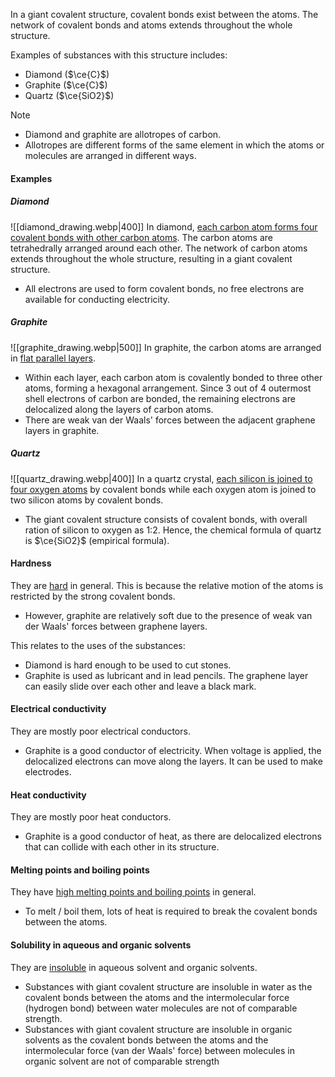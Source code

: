 In a giant covalent structure, covalent bonds exist between the atoms. The network of covalent bonds and atoms extends throughout the whole structure.

Examples of substances with this structure includes:
- Diamond ($\ce{C}$)
- Graphite ($\ce{C}$)
- Quartz ($\ce{SiO2}$)

> [!note]
> - Diamond and graphite are allotropes of carbon.
> - Allotropes are different forms of the same element in which the atoms or molecules are arranged in different ways.

#### Examples
##### Diamond
![[diamond_drawing.webp|400]]
In diamond, <u>each carbon atom forms four covalent bonds with other carbon atoms</u>. The carbon atoms are tetrahedrally arranged around each other. The network of carbon atoms extends throughout the whole structure, resulting in a giant covalent structure.
- All electrons are used to form covalent bonds, no free electrons are available for conducting electricity.

##### Graphite
![[graphite_drawing.webp|500]]
In graphite, the carbon atoms are arranged in <u>flat parallel layers</u>.
- Within each layer, each carbon atom is covalently bonded to three other atoms, forming a hexagonal arrangement. Since 3 out of 4 outermost shell electrons of carbon are bonded, the remaining electrons are delocalized along the layers of carbon atoms.
- There are weak van der Waals' forces between the adjacent graphene layers in graphite.

##### Quartz
![[quartz_drawing.webp|400]]
In a quartz crystal, <u>each silicon is joined to four oxygen atoms</u> by covalent bonds while each oxygen atom is joined to two silicon atoms by covalent bonds.
- The giant covalent structure consists of covalent bonds, with overall ration of silicon to oxygen as 1:2. Hence, the chemical formula of quartz is $\ce{SiO2}$ (empirical formula).

#### Hardness
They are <u>hard</u> in general. This is because the relative motion of the atoms is restricted by the strong covalent bonds.
- However, graphite are relatively soft due to the presence of weak van der Waals' forces between graphene layers.

This relates to the uses of the substances:
- Diamond is hard enough to be used to cut stones.
- Graphite is used as lubricant and in lead pencils.
  The graphene layer can easily slide over each other and leave a black mark.

#### Electrical conductivity
They are mostly poor electrical conductors.
- Graphite is a good conductor of electricity. When voltage is applied, the delocalized electrons can move along the layers. It can be used to make electrodes.

#### Heat conductivity
They are mostly poor heat conductors.
- Graphite is a good conductor of heat, as there are delocalized electrons that can collide with each other in its structure.

#### Melting points and boiling points
They have <u>high melting points and boiling points</u> in general.
- To melt / boil them, lots of heat is required to break the covalent bonds between the atoms.

#### Solubility in aqueous and organic solvents
They are <u>insoluble</u> in aqueous solvent and organic solvents.
- Substances with giant covalent structure are insoluble in water as the covalent bonds between the atoms and the intermolecular force (hydrogen bond) between water molecules are not of comparable strength.
- Substances with giant covalent structure are insoluble in organic solvents as the covalent bonds between the atoms and the intermolecular force (van der Waals' force) between molecules in organic solvent are not of comparable strength

